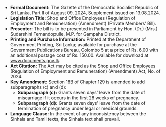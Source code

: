 - **Formal Document:** The Gazette of the Democratic Socialist Republic of Sri Lanka, Part II of August 09, 2024, Supplement issued on 13.08.2024.
- **Legislation Title:** Shop and Office Employees (Regulation of Employment and Remuneration) (Amendment) (Private Members’ Bill).
- **Presenter:** The bill is to be presented in Parliament by Hon. (Dr.) (Mrs.) Sudarshini Fernandopulle, M.P. for Gampaha District.
- **Printing and Purchase Information:** Printed at the Department of Government Printing, Sri Lanka; available for purchase at the Government Publications Bureau, Colombo 5 at a price of Rs. 6.00 with an additional postage cost of Rs. 150.00. Available for download at www.documents.gov.lk.
- **Act Citation:** The Act may be cited as the Shop and Office Employees (Regulation of Employment and Remuneration) (Amendment) Act, No. of 2024.
- **Key Amendment:** Section 18B of Chapter 129 is amended to add subparagraphs (c) and (d):
  - **Subparagraph (c):** Grants seven days' leave from the date of miscarriage if it occurs in the first 28 weeks of pregnancy.
  - **Subparagraph (d):** Grants seven days' leave from the date of termination of pregnancy under legal or medical grounds.
- **Language Clause:** In the event of any inconsistency between the Sinhala and Tamil texts, the Sinhala text shall prevail.